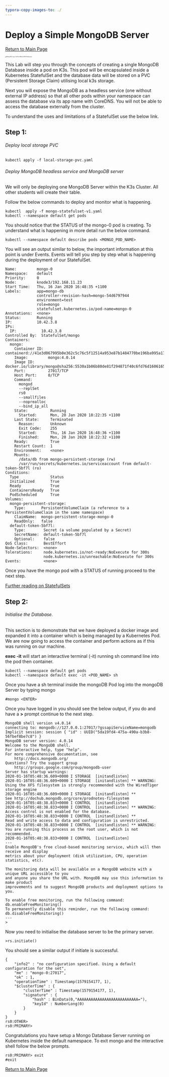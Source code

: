 ```yaml
---
typora-copy-images-to: ./
---
```


# Deploy a Simple MongoDB Server

[Return to Main Page](https://github.com/chrisjen83/k3s-labs)

<img src="/home/christopher/git/k3s-labs/deploy-mongo/MongoDB_Logo_FullColorBlack_RGB-4td3yuxzjs.png" alt="MongoDB_Logo_FullColorBlack_RGB-4td3yuxzjs" style="zoom: 25%;" />

This Lab will step you through the concepts of creating a single MongoDB Database inside a pod on K3s.  This pod will be encapsulated inside a Kubernetes StatefulSet and the database data will be stored on a PVC (Persistent Storage Claim) utilising local k3s storage.

Next you will expose the MongoDB as a headless service (one without external IP address) so that all other pods within your namespace can assess the database via its app name with CoreDNS. You will not be able to access the database externally from the cluster.

<!--Note: if you get errors with kubectl try and use sudo kubectl.-->

To understand the uses and limitations of a StatefulSet use the below link.

[Kubernetes StateFulSets]: https://kubernetes.io/docs/concepts/workloads/controllers/statefulset/

## Step 1:

###### Deploy local storage PVC

```kubectl
kubectl apply -f local-storage-pvc.yaml
```

###### Deploy MongoDB headless service and MongoDB server

We will only be deploying one MongoDB Server within the K3s Cluster. All other students will create their table.

Follow the below commands to deploy and monitor what is happening.

```
kubectl  apply -f mongo-statefulset-v1.yaml
kubectl --namespace default get pods
```

You should notice that the STATUS of the mongo-0 pod is creating.  To understand what is happening in more detail run the below command.

```
kubectl --namespace default describe pods <MONGO_POD_NAME>
```

You will see an output similar to below, the important information at this point is under Events.  Events will tell you step by step what is happening during the deployment of our StatefulSet.

```
Name:         mongo-0
Namespace:    default
Priority:     0
Node:         knode3/192.168.11.23
Start Time:   Thu, 16 Jan 2020 16:48:35 +1100
Labels:       app=mongo-db
              controller-revision-hash=mongo-54d6797944
              environment=test
              role=mongo
              statefulset.kubernetes.io/pod-name=mongo-0
Annotations:  <none>
Status:       Running
IP:           10.42.3.8
IPs:
  IP:           10.42.3.8
Controlled By:  StatefulSet/mongo
Containers:
  mongo:
    Container ID:  containerd://41e3d067995b0e362c5c76c5f12514a953e87b1484770be196ba995a17662c14
    Image:         mongo:4.0.14
    Image ID:      docker.io/library/mongo@sha256:5530a1b06b80de81f294871f40c6fd76d1606165a03c26da418e1ec196af120a
    Port:          27017/TCP
    Host Port:     0/TCP
    Command:
      mongod
      --replSet
      rs0
      --smallfiles
      --noprealloc
      --bind_ip_all
    State:          Running
      Started:      Mon, 20 Jan 2020 18:22:35 +1100
    Last State:     Terminated
      Reason:       Unknown
      Exit Code:    255
      Started:      Thu, 16 Jan 2020 16:48:36 +1100
      Finished:     Mon, 20 Jan 2020 18:22:32 +1100
    Ready:          True
    Restart Count:  1
    Environment:    <none>
    Mounts:
      /data/db from mongo-persistent-storage (rw)
      /var/run/secrets/kubernetes.io/serviceaccount from default-token-5bf7l (ro)
Conditions:
  Type              Status
  Initialized       True 
  Ready             True 
  ContainersReady   True 
  PodScheduled      True 
Volumes:
  mongo-persistent-storage:
    Type:       PersistentVolumeClaim (a reference to a PersistentVolumeClaim in the same namespace)
    ClaimName:  mongo-persistent-storage-mongo-0
    ReadOnly:   false
  default-token-5bf7l:
    Type:        Secret (a volume populated by a Secret)
    SecretName:  default-token-5bf7l
    Optional:    false
QoS Class:       BestEffort
Node-Selectors:  <none>
Tolerations:     node.kubernetes.io/not-ready:NoExecute for 300s
                 node.kubernetes.io/unreachable:NoExecute for 300s
Events:          <none>

```

Once you have the mongo pod with a STATUS of running proceed to the next step.

[Further reading on StatefulSets](https://github.com/chrisjen83/k3s-labs/tree/master/deploy-metallb)



## Step 2:

###### Initialise the Database.

This section is to demonstrate that we have deployed a docker image and expanded it into a container which is being managed by a Kubernetes Pod.  We are now going to access the container and perform actions as if this was running on our machine.

**exec -it** will start an interactive terminal (-it) running sh command line into the pod then container.

```
kubectl --namespace default get pods
kubectl --namespace default exec -it <POD_NAME> sh
```

Once you have a sh terminal inside the mongoDB Pod log into the mongoDB Server by typing mongo

```
#mongo <ENTER>
```

Once you have logged in you should see the below output, if you do and have a **>** prompt continue to the next step.

```
MongoDB shell version v4.0.14
connecting to: mongodb://127.0.0.1:27017/?gssapiServiceName=mongodb
Implicit session: session { "id" : UUID("5da19fd4-475a-490a-b3b8-56fbef8be7c8") }
MongoDB server version: 4.0.14
Welcome to the MongoDB shell.
For interactive help, type "help".
For more comprehensive documentation, see
	http://docs.mongodb.org/
Questions? Try the support group
	http://groups.google.com/group/mongodb-user
Server has startup warnings: 
2020-01-16T05:48:36.609+0000 I STORAGE  [initandlisten] 
2020-01-16T05:48:36.609+0000 I STORAGE  [initandlisten] ** WARNING: Using the XFS filesystem is strongly recommended with the WiredTiger storage engine
2020-01-16T05:48:36.609+0000 I STORAGE  [initandlisten] **          See http://dochub.mongodb.org/core/prodnotes-filesystem
2020-01-16T05:48:38.833+0000 I CONTROL  [initandlisten] 
2020-01-16T05:48:38.833+0000 I CONTROL  [initandlisten] ** WARNING: Access control is not enabled for the database.
2020-01-16T05:48:38.833+0000 I CONTROL  [initandlisten] **          Read and write access to data and configuration is unrestricted.
2020-01-16T05:48:38.833+0000 I CONTROL  [initandlisten] ** WARNING: You are running this process as the root user, which is not recommended.
2020-01-16T05:48:38.833+0000 I CONTROL  [initandlisten] 
---
Enable MongoDB's free cloud-based monitoring service, which will then receive and display
metrics about your deployment (disk utilization, CPU, operation statistics, etc).

The monitoring data will be available on a MongoDB website with a unique URL accessible to you
and anyone you share the URL with. MongoDB may use this information to make product
improvements and to suggest MongoDB products and deployment options to you.

To enable free monitoring, run the following command: db.enableFreeMonitoring()
To permanently disable this reminder, run the following command: db.disableFreeMonitoring()
---
>
```

Now you need to initialise the database server to be the primary server.

[Further Reading on Mongo Initiate Command]: https://docs.mongodb.com/manual/tutorial/deploy-replica-set/	"Deploy Relica Sets"

```
>rs.initiate()
```

You should see a similar output if initiate is successful.

```
{
	"info2" : "no configuration specified. Using a default configuration for the set",
	"me" : "mongo-0:27017",
	"ok" : 1,
	"operationTime" : Timestamp(1579154177, 1),
	"$clusterTime" : {
		"clusterTime" : Timestamp(1579154177, 1),
		"signature" : {
			"hash" : BinData(0,"AAAAAAAAAAAAAAAAAAAAAAAAAAA="),
			"keyId" : NumberLong(0)
		}
	}
}
rs0:OTHER> 
rs0:PRIMARY>
```

Congratulations you have setup a Mongo Database Server running on Kubernetes inside the default namespace. To exit mongo and the interactive shell follow the below prompts.

```
rs0:PRIMARY> exit
#exit
```

[Return to Main Page](https://github.com/chrisjen83/k3s-labs)